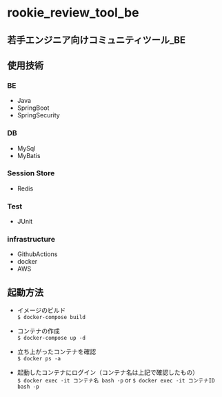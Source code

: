 # rookie_review_tool_be

## 若手エンジニア向けコミュニティツール_BE

## 使用技術
### BE
* Java
* SpringBoot
* SpringSecurity

### DB
* MySql
* MyBatis

### Session Store
* Redis

### Test
* JUnit

### infrastructure
* GithubActions
* docker
* AWS

## 起動方法
* イメージのビルド  
```$ docker-compose build```

* コンテナの作成  
```$ docker-compose up -d```

* 立ち上がったコンテナを確認  
```$ docker ps -a```

* 起動したコンテナにログイン（コンテナ名は上記で確認したもの）  
```$ docker exec -it コンテナ名 bash -p``` or ```$ docker exec -it コンテナID bash -p``` 
